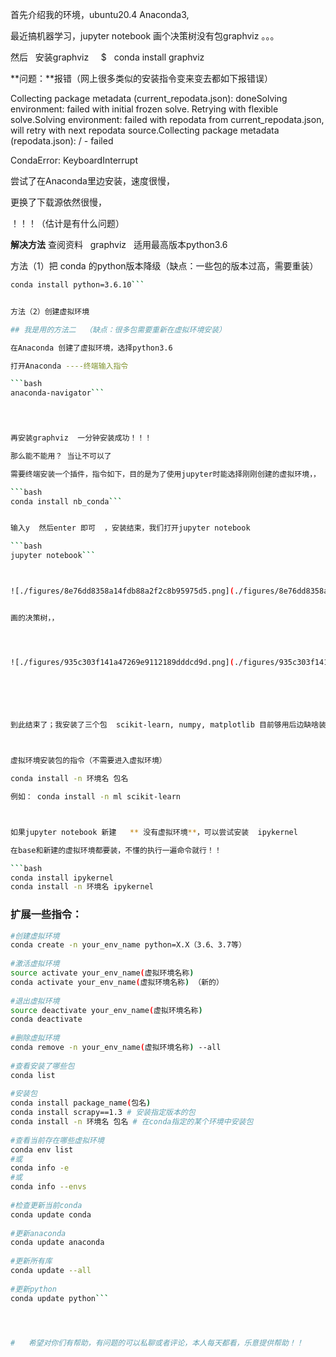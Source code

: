 

首先介绍我的环境，ubuntu20.4 Anaconda3,

最近搞机器学习，jupyter notebook 画个决策树没有包graphviz 。。。

然后   安装graphviz     $   conda install graphviz

**问题：**报错（网上很多类似的安装指令变来变去都如下报错误）

Collecting package metadata (current_repodata.json): doneSolving environment: failed with initial frozen solve. Retrying with flexible solve.Solving environment: failed with repodata from current_repodata.json, will retry with next repodata source.Collecting package metadata (repodata.json): / - failed

CondaError: KeyboardInterrupt

尝试了在Anaconda里边安装，速度很慢，

更换了下载源依然很慢，

！！！（估计是有什么问题）

**解决方法** 查阅资料   graphviz   适用最高版本python3.6

方法（1）把 conda 的python版本降级（缺点：一些包的版本过高，需要重装）

```bash
conda install python=3.6.10```


方法（2）创建虚拟环境

## 我是用的方法二  （缺点：很多包需要重新在虚拟环境安装）

在Anaconda 创建了虚拟环境，选择python3.6

打开Anaconda ----终端输入指令

```bash
anaconda-navigator```


 

再安装graphviz  一分钟安装成功！！！

那么能不能用？ 当让不可以了

需要终端安装一个插件，指令如下，目的是为了使用jupyter时能选择刚刚创建的虚拟环境，，

```bash
conda install nb_conda```


输入y  然后enter 即可  ，安装结束，我们打开jupyter notebook

```bash
jupyter notebook```



![./figures/8e76dd8358a14fdb88a2f2c8b95975d5.png](./figures/8e76dd8358a14fdb88a2f2c8b95975d5.png)


画的决策树，，




![./figures/935c303f141a47269e9112189dddcd9d.png](./figures/935c303f141a47269e9112189dddcd9d.png)


 

 

到此结束了；我安装了三个包  scikit-learn, numpy, matplotlib 目前够用后边缺啥装啥。



虚拟环境安装包的指令（不需要进入虚拟环境）

conda install -n 环境名 包名

例如： conda install -n ml scikit-learn



如果jupyter notebook 新建   ** 没有虚拟环境**，可以尝试安装  ipykernel

在base和新建的虚拟环境都要装，不懂的执行一遍命令就行！！

```bash
conda install ipykernel
conda install -n 环境名 ipykernel
```


### 扩展一些指令：


```bash
#创建虚拟环境
conda create -n your_env_name python=X.X（3.6、3.7等）
 
#激活虚拟环境
source activate your_env_name(虚拟环境名称)
conda activate your_env_name(虚拟环境名称) （新的）
 
#退出虚拟环境
source deactivate your_env_name(虚拟环境名称)
conda deactivate 
 
#删除虚拟环境
conda remove -n your_env_name(虚拟环境名称) --all
 
#查看安装了哪些包
conda list
 
#安装包
conda install package_name(包名)
conda install scrapy==1.3 # 安装指定版本的包
conda install -n 环境名 包名 # 在conda指定的某个环境中安装包
 
#查看当前存在哪些虚拟环境
conda env list 
#或 
conda info -e
#或
conda info --envs
 
#检查更新当前conda
conda update conda
 
#更新anaconda
conda update anaconda
 
#更新所有库
conda update --all
 
#更新python
conda update python```




#   希望对你们有帮助，有问题的可以私聊或者评论，本人每天都看，乐意提供帮助！！

